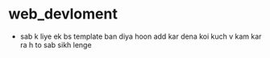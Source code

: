 # web_devloment

+ sab k liye ek bs template ban diya hoon add kar dena koi kuch v kam kar ra h to sab sikh lenge

